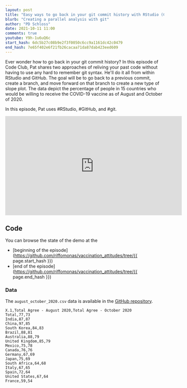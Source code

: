 ```yaml
---
layout: post
title: "Easy ways to go back in your git commit history with RStudio (CC153)"
blurb: "Creating a parallel analysis with git"
author: "PD Schloss"
date: 2021-10-11 11:00
comments: true
youtube: Y9h-1u6uQ6c
start_hash: 6dc5b27c08b9e2f3f0050c6cc9a1161dc42c0479
end_hash: 7e65f402e6f21fb26cacaa71da87dab423eed609
---
```


Ever wonder how to go back in your git commit history? In this episode of Code Club, Pat shares two approaches of reliving your past code without having to use any hard to remember git syntax. He'll do it all from within RStudio and GitHub. The goal will be to go back to a previous commit, create a branch, and move forward on that branch to create a new type of slope plot. The data depict the percentage of people in 15 countries who would be willing to receive the COVID-19 vaccine as of August and October of 2020.

In this episode, Pat uses #RStudio, #GitHub, and #git.


<iframe style="margin: 0 auto;display:block;" width="560" height="315" src="https://www.youtube.com/embed/{{ page.youtube }}" frameborder="0" allow="accelerometer; autoplay; encrypted-media; gyroscope; picture-in-picture" allowfullscreen></iframe>


## Code

You can browse the state of the demo at the
* [beginning of the episode](https://github.com/riffomonas/vaccination_attitudes/tree/{{ page.start_hash }})
* [end of the episode](https://github.com/riffomonas/vaccination_attitudes/tree/{{ page.end_hash }})


### Data

The `august_october_2020.csv` data is available in the [GitHub repository](https://raw.githubusercontent.com/riffomonas/vaccination_attitudes/3f39b9e09618144874ced760c9a6332498e3a19c/august_october_2020.csv).

```
X.1,Total Agree - August 2020,Total Agree - October 2020
Total,77,73
India,87,87
China,97,85
South Korea,84,83
Brazil,88,81
Australia,88,79
United Kingdom,85,79
Mexico,75,78
Canada,76,76
Germany,67,69
Japan,75,69
South Africa,64,68
Italy,67,65
Spain,72,64
United States,67,64
France,59,54
```
